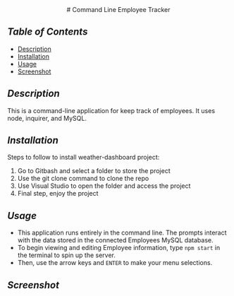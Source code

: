 <div align="center">
# Command Line Employee Tracker

</div>

## *Table of Contents*
- [Description](#description)
- [Installation](#installation)
- [Usage](#usage)
- [Screenshot](#screenshot)

## *Description*
This is a command-line application for keep track of employees. It uses node, inquirer, and MySQL.

## *Installation*
Steps to follow to install weather-dashboard project:
1. Go to Gitbash and select a folder to store the project
2. Use the git clone command to clone the repo
3. Use Visual Studio to open the folder and access the project
4. Final step, enjoy the project

## *Usage*
- This application runs entirely in the command line. The prompts interact with the data stored in the connected Employees MySQL database.
- To begin viewing and editing Employee information, type `npm start` in the terminal to spin up the server.
- Then, use the arrow keys and `ENTER` to make your menu selections.

## *Screenshot*





